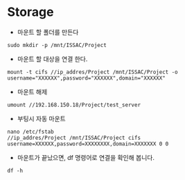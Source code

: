 # Storage

- 마운트 할 폴더를 만든다

```commandline
sudo mkdir -p /mnt/ISSAC/Project
```

- 마운트 할 대상을 연결 한다.

```commandline
mount -t cifs //ip_addres/Project /mnt/ISSAC/Project -o username="XXXXXX",password="XXXXXX",domain="XXXXXX"
```

- 마운트 해제

```commandline
umount //192.168.150.18/Project/test_server
```

- 부팅시 자동 마운트

```commandline
nano /etc/fstab
//ip_addres/Project /mnt/ISSAC/Project cifs username=XXXXXX,password=XXXXXXXX,domain=XXXXXXX 0 0
```

- 마운트가 끝났으면, df 명령어로 연결을 확인해 봅니다.

```commandline
df -h
```
